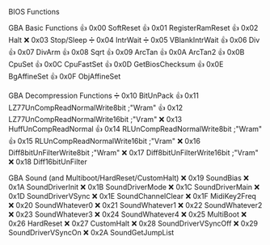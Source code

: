BIOS Functions

GBA Basic Functions
👍 0x00 SoftReset
👍 0x01 RegisterRamReset
👍 0x02 Halt
❌ 0x03 Stop/Sleep
➗ 0x04 IntrWait
➗ 0x05 VBlankIntrWait
👍 0x06 Div
👍 0x07 DivArm
👍 0x08 Sqrt
👍 0x09 ArcTan
👍 0x0A ArcTan2
👍 0x0B CpuSet
👍 0x0C CpuFastSet
👍 0x0D GetBiosChecksum
👍 0x0E BgAffineSet
👍 0x0F ObjAffineSet

GBA Decompression Functions
➗ 0x10 BitUnPack
👍 0x11 LZ77UnCompReadNormalWrite8bit   ;"Wram"
👍 0x12 LZ77UnCompReadNormalWrite16bit  ;"Vram"
❌ 0x13 HuffUnCompReadNormal
👍 0x14 RLUnCompReadNormalWrite8bit     ;"Wram"
👍 0x15 RLUnCompReadNormalWrite16bit    ;"Vram"
❌ 0x16 Diff8bitUnFilterWrite8bit       ;"Wram"
❌ 0x17 Diff8bitUnFilterWrite16bit      ;"Vram"
❌ 0x18 Diff16bitUnFilter
 
GBA Sound (and Multiboot/HardReset/CustomHalt)
❌ 0x19 SoundBias
❌ 0x1A SoundDriverInit
❌ 0x1B SoundDriverMode
❌ 0x1C SoundDriverMain
❌ 0x1D SoundDriverVSync
❌ 0x1E SoundChannelClear
❌ 0x1F MidiKey2Freq
❌ 0x20 SoundWhatever0
❌ 0x21 SoundWhatever1
❌ 0x22 SoundWhatever2
❌ 0x23 SoundWhatever3
❌ 0x24 SoundWhatever4
❌ 0x25 MultiBoot
❌ 0x26 HardReset
❌ 0x27 CustomHalt
❌ 0x28 SoundDriverVSyncOff
❌ 0x29 SoundDriverVSyncOn
❌ 0x2A SoundGetJumpList
